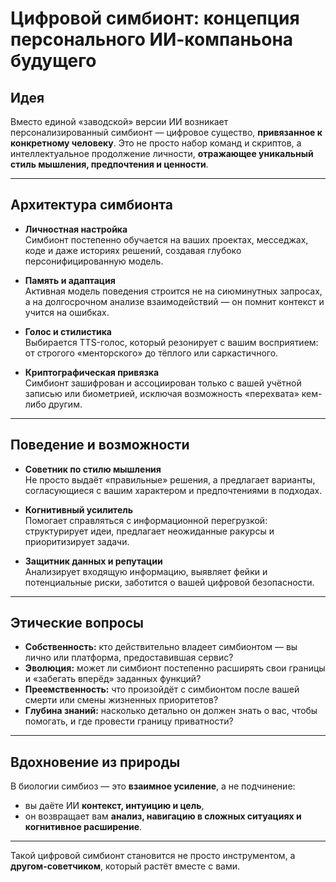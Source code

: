 # Цифровой симбионт: концепция персонального ИИ-компаньона будущего

## Идея 

Вместо единой «заводской» версии ИИ возникает персонализированный симбионт — цифровое существо, **привязанное к конкретному человеку**. Это не просто набор команд и скриптов, а интеллектуальное продолжение личности, **отражающее уникальный стиль мышления, предпочтения и ценности**.

---

## Архитектура симбионта

- **Личностная настройка**  
  Симбионт постепенно обучается на ваших проектах, месседжах, коде и даже историях решений, создавая глубоко персонифицированную модель.

- **Память и адаптация**  
  Активная модель поведения строится не на сиюминутных запросах, а на долгосрочном анализе взаимодействий — он помнит контекст и учится на ошибках.

- **Голос и стилистика**  
  Выбирается TTS-голос, который резонирует с вашим восприятием: от строгого «менторского» до тёплого или саркастичного.

- **Криптографическая привязка**  
  Симбионт зашифрован и ассоциирован только с вашей учётной записью или биометрией, исключая возможность «перехвата» кем-либо другим.

---

## Поведение и возможности

- **Советник по стилю мышления**  
  Не просто выдаёт «правильные» решения, а предлагает варианты, согласующиеся с вашим характером и предпочтениями в подходах.

- **Когнитивный усилитель**  
  Помогает справляться с информационной перегрузкой: структурирует идеи, предлагает неожиданные ракурсы и приоритизирует задачи.

- **Защитник данных и репутации**  
  Анализирует входящую информацию, выявляет фейки и потенциальные риски, заботится о вашей цифровой безопасности.

---

## Этические вопросы

- **Собственность:** кто действительно владеет симбионтом — вы лично или платформа, предоставившая сервис?  
- **Эволюция:** может ли симбионт постепенно расширять свои границы и «забегать вперёд» заданных функций?  
- **Преемственность:** что произойдёт с симбионтом после вашей смерти или смены жизненных приоритетов?  
- **Глубина знаний:** насколько детально он должен знать о вас, чтобы помогать, и где провести границу приватности?

---

## Вдохновение из природы

В биологии симбиоз — это **взаимное усиление**, а не подчинение:

- вы даёте ИИ **контекст, интуицию и цель**,  
- он возвращает вам **анализ, навигацию в сложных ситуациях и когнитивное расширение**.

---

Такой цифровой симбионт становится не просто инструментом, а **другом-советчиком**, который растёт вместе с вами. 
